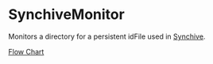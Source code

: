 # SynchiveMonitor
Monitors a directory for a persistent idFile used in [Synchive](https://github.com/tonyhsu17/Synchive).

[Flow Chart](https://drive.google.com/file/d/0B2CkoBzPz536aXNjcFBMNTEyTEU/view?usp=sharing)
